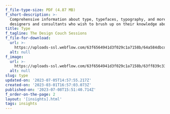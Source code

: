```yaml
---
f_file-type-size: PDF (4.87 MB)
f_short-description: >-
  Comprehensive information about type, typefaces, typography, and more. For
  designers and consultants who wish to brush up on their knowledge about type.
title: Type
f_tagline: The Design Couch Sessions
f_file-for-download:
  url: >-
    https://uploads-ssl.webflow.com/63f6564941d3f029c1a7158b/64a584dbcdfda4be1500dda3_JE-DCS%2302-Type.pdf
  alt: null
f_image:
  url: >-
    https://uploads-ssl.webflow.com/63f6564941d3f029c1a7158b/63ff839c33c24d58c59043fd_Know-type.jpg
  alt: null
slug: type
updated-on: '2023-07-05T14:57:55.217Z'
created-on: '2023-03-01T16:57:03.073Z'
published-on: '2023-07-08T15:51:40.714Z'
f_order-on-the-page: 2
layout: '[insights].html'
tags: insights
---
```



